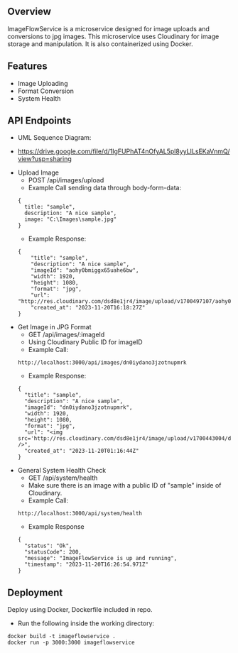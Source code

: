 ## Overview
ImageFlowService is a microservice designed for image uploads and conversions to jpg images. This microservice uses Cloudinary for image storage and manipulation. It is also containerized using Docker.

## Features
* Image Uploading
* Format Conversion
* System Health

## API Endpoints
* UML Sequence Diagram:
- https://drive.google.com/file/d/1IgFUPhAT4nOfyAL5pl8yyLILsEKaVnmQ/view?usp=sharing
* Upload Image
  - POST /api/images/upload
  - Example Call sending data through body-form-data:
  ```
  { 
    title: "sample",
    description: "A nice sample",
    image: "C:\Images\sample.jpg"
  }
  ```
  - Example Response:
  ```
  {
      "title": "sample",
      "description": "A nice sample",
      "imageId": "aohy0bmiggx65uahe6bw",
      "width": 1920,
      "height": 1080,
      "format": "jpg",
      "url": "http://res.cloudinary.com/dsd8e1jr4/image/upload/v1700497107/aohy0bmiggx65uahe6bw.jpg",
      "created_at": "2023-11-20T16:18:27Z"
  }
  ```
* Get Image in JPG Format
  - GET /api/images/:imageId
  - Using Cloudinary Public ID for imageID
  - Example Call:
  ```
  http://localhost:3000/api/images/dn0iydano3jzotnupmrk
  ```
  - Example Response:
  ```
  {
    "title": "sample",
    "description": "A nice sample",
    "imageId": "dn0iydano3jzotnupmrk",
    "width": 1920,
    "height": 1080,
    "format": "jpg",
    "url": "<img src='http://res.cloudinary.com/dsd8e1jr4/image/upload/v1700443004/dn0iydano3jzotnupmrk.jpg' />",
    "created_at": "2023-11-20T01:16:44Z"
  }
  ```
* General System Health Check
  - GET /api/system/health
  - Make sure there is an image with a public ID of "sample" inside of Cloudinary.
  - Example Call:
  ```
  http://localhost:3000/api/system/health
  ```
  - Example Response
  ```
  {
    "status": "Ok",
    "statusCode": 200,
    "message": "ImageFlowService is up and running",
    "timestamp": "2023-11-20T16:26:54.971Z"
  }
  ```

## Deployment
Deploy using Docker, Dockerfile included in repo.
* Run the following inside the working directory:
```
docker build -t imageflowservice .
docker run -p 3000:3000 imageflowservice 
```
